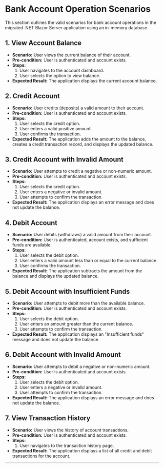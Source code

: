 # Bank Account Operation Scenarios

This section outlines the valid scenarios for bank account operations in the migrated .NET Blazor Server application using an in-memory database.

## 1. View Account Balance

- **Scenario:** User views the current balance of their account.
- **Pre-condition:** User is authenticated and account exists.
- **Steps:**
  1. User navigates to the account dashboard.
  2. User selects the option to view balance.
- **Expected Result:** The application displays the current account balance.

## 2. Credit Account

- **Scenario:** User credits (deposits) a valid amount to their account.
- **Pre-condition:** User is authenticated and account exists.
- **Steps:**
  1. User selects the credit option.
  2. User enters a valid positive amount.
  3. User confirms the transaction.
- **Expected Result:** The application adds the amount to the balance, creates a credit transaction record, and displays the updated balance.

## 3. Credit Account with Invalid Amount

- **Scenario:** User attempts to credit a negative or non-numeric amount.
- **Pre-condition:** User is authenticated and account exists.
- **Steps:**
  1. User selects the credit option.
  2. User enters a negative or invalid amount.
  3. User attempts to confirm the transaction.
- **Expected Result:** The application displays an error message and does not update the balance.

## 4. Debit Account

- **Scenario:** User debits (withdraws) a valid amount from their account.
- **Pre-condition:** User is authenticated, account exists, and sufficient funds are available.
- **Steps:**
  1. User selects the debit option.
  2. User enters a valid amount less than or equal to the current balance.
  3. User confirms the transaction.
- **Expected Result:** The application subtracts the amount from the balance and displays the updated balance.

## 5. Debit Account with Insufficient Funds

- **Scenario:** User attempts to debit more than the available balance.
- **Pre-condition:** User is authenticated and account exists.
- **Steps:**
  1. User selects the debit option.
  2. User enters an amount greater than the current balance.
  3. User attempts to confirm the transaction.
- **Expected Result:** The application displays an "Insufficient funds" message and does not update the balance.

## 6. Debit Account with Invalid Amount

- **Scenario:** User attempts to debit a negative or non-numeric amount.
- **Pre-condition:** User is authenticated and account exists.
- **Steps:**
  1. User selects the debit option.
  2. User enters a negative or invalid amount.
  3. User attempts to confirm the transaction.
- **Expected Result:** The application displays an error message and does not update the balance.

## 7. View Transaction History

- **Scenario:** User views the history of account transactions.
- **Pre-condition:** User is authenticated and account exists.
- **Steps:**
  1. User navigates to the transaction history page.
- **Expected Result:** The application displays a list of all credit and debit transactions for the account.

---